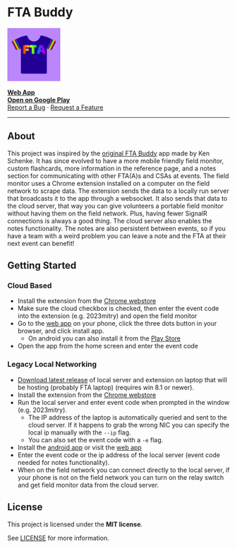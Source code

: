 # FTA Buddy
<img src="shared/logo.svg" alt="Logo" width="120" height="120">

<a href="https://ftabuddy.com/"><strong>Web App</strong></a>
<br />
<a href="https://play.google.com/store/apps/details?id=com.filipkin.ftahelper"><strong>Open on Google Play</strong></a>
<br />
<a href="https://github.com/Filip-Kin/fta-buddy/issues/new?assignees=&labels=bug&template=01_BUG_REPORT.md&title=bug%3A+">Report a Bug</a>
·
<a href="https://github.com/Filip-Kin/fta-buddy/issues/new?assignees=&labels=enhancement&template=02_FEATURE_REQUEST.md&title=feat%3A+">Request a Feature</a>

---

## About

This project was inspired by the [original FTA Buddy](https://github.com/kenschenke/FTA-Buddy-Android) app made by Ken Schenke.
It has since evolved to have a more mobile friendly field monitor, custom flashcards, more information in the reference page, and a notes section for communicating with other FTA(A)s and CSAs at events.
The field monitor uses a Chrome extension installed on a computer on the field network to scrape data. The extension sends the data to a locally run server that broadcasts it to the app through a websocket. It also sends that data to the cloud server, that way you can give volunteers a portable field monitor without having them on the field network. Plus, having fewer SignalR connections is always a good thing.
The cloud server also enables the notes functionality. The notes are also persistent between events, so if you have a team with a weird problem you can leave a note and the FTA at their next event can benefit!

## Getting Started

### Cloud Based
- Install the extension from the [Chrome webstore](https://chrome.google.com/webstore/detail/fta-buddy/kddnhihfpfnehnnhbkfajdldlgigohjc)
- Make sure the cloud checkbox is checked, then enter the event code into the extension (e.g. 2023mitry) and open the field monitor
- Go to the [web app](https://ftabuddy.com/) on your phone, click the three dots button in your browser, and click install app.
    - On android you can also install it from the [Play Store](https://play.google.com/store/apps/details?id=com.filipkin.ftahelper)
- Open the app from the home screen and enter the event code

### Legacy Local Networking

- [Download latest release](https://github.com/Filip-Kin/FTA-Buddy/releases/latest) of local server and extension on laptop that will be hosting (probably FTA laptop) (requires win 8.1 or newer).
- Install the extension from the [Chrome webstore](https://chrome.google.com/webstore/detail/fta-buddy/kddnhihfpfnehnnhbkfajdldlgigohjc)
- Run the local server and enter event code when prompted in the window (e.g. 2023mitry).
    - The IP address of the laptop is automatically queried and sent to the cloud server. If it happens to grab the wrong NIC you can specify the local ip manually with the `--ip` flag.
    - You can also set the event code with a `-e` flag.
- Install the [android app](https://play.google.com/store/apps/details?id=com.filipkin.ftahelper) or visit the [web app](http://ftabuddy.filipkin.com/)
- Enter the event code or the ip address of the local server (event code needed for notes functionality).
- When on the field network you can connect directly to the local server, if your phone is not on the field network you can turn on the relay switch and get field monitor data from the cloud server.

## License

This project is licensed under the **MIT license**.

See [LICENSE](LICENSE) for more information.
